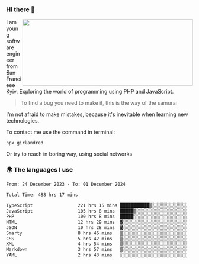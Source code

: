 ### Hi there 👋  

<img align='right' src="https://github-readme-stats.vercel.app/api?username=girlandred&count_private=true&show_icons=true&include_all_commits=true&hide_rank=true&hide_title=true&theme=buefy&card_width=300" width=460 height=180>


I am young software engineer from ~~San Francisco~~ Kyiv. Exploring the world of programming using PHP and JavaScript.


> To find a bug you need to make it, this is the way of the samurai



I'm not afraid to make mistakes, because it's inevitable when learning new technologies.

To contact me use the command in terminal:

```
npx girlandred
```

Or try to reach in boring way, using social networks


### 🌍 The languages I use

<!--START_SECTION:waka-->

```txt
From: 24 December 2023 - To: 01 December 2024

Total Time: 488 hrs 17 mins

TypeScript                 221 hrs 15 mins ███████████▒░░░░░░░░░░░░░   45.30 %
JavaScript                 105 hrs 8 mins  █████▒░░░░░░░░░░░░░░░░░░░   21.53 %
PHP                        100 hrs 8 mins  █████░░░░░░░░░░░░░░░░░░░░   20.50 %
HTML                       12 hrs 29 mins  ▓░░░░░░░░░░░░░░░░░░░░░░░░   02.56 %
JSON                       10 hrs 28 mins  ▓░░░░░░░░░░░░░░░░░░░░░░░░   02.14 %
Smarty                     8 hrs 46 mins   ▒░░░░░░░░░░░░░░░░░░░░░░░░   01.80 %
CSS                        5 hrs 42 mins   ▒░░░░░░░░░░░░░░░░░░░░░░░░   01.17 %
XML                        4 hrs 54 mins   ▒░░░░░░░░░░░░░░░░░░░░░░░░   01.01 %
Markdown                   3 hrs 57 mins   ▒░░░░░░░░░░░░░░░░░░░░░░░░   00.81 %
YAML                       2 hrs 43 mins   ░░░░░░░░░░░░░░░░░░░░░░░░░   00.56 %
```

<!--END_SECTION:waka-->
